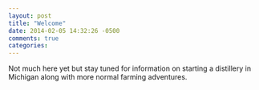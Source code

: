 ```yaml
---
layout: post
title: "Welcome"
date: 2014-02-05 14:32:26 -0500
comments: true
categories: 
---
```


Not much here yet but stay tuned for information on starting a distillery in Michigan along with more normal farming adventures.
